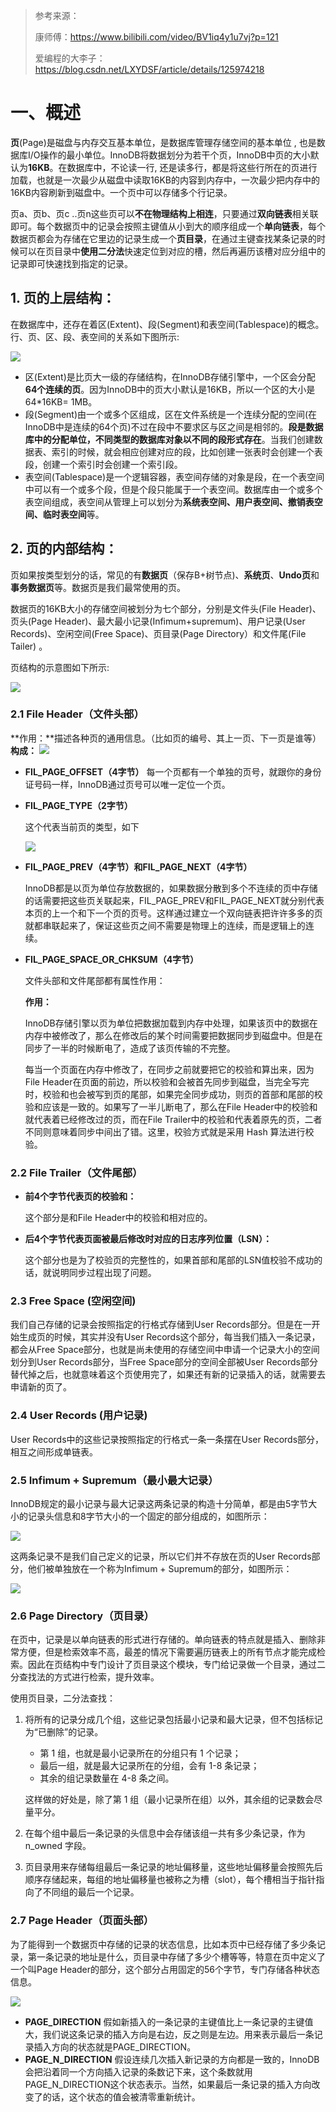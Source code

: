 > 参考来源：
>
> 康师傅：https://www.bilibili.com/video/BV1iq4y1u7vj?p=121
>
> 爱编程的大李子：https://blog.csdn.net/LXYDSF/article/details/125974218

# 一、概述

**页**(Page)是磁盘与内存交互基本单位，是数据库管理存储空间的基本单位 , 也是数据库I/O操作的最小单位。InnoDB将数据划分为若干个页，InnoDB中页的大小默认为**16KB**。在数据库中，不论读一行, 还是读多行，都是将这些行所在的页进行加载，也就是一次最少从磁盘中读取16KB的内容到内存中，一次最少把内存中的16KB内容刷新到磁盘中。一个页中可以存储多个行记录。

页a、页b、页c ..页n这些页可以**不在物理结构上相连**，只要通过**双向链表**相关联即可。每个数据页中的记录会按照主键值从小到大的顺序组成一个**单向链表**，每个数据页都会为存储在它里边的记录生成一个**页目录**，在通过主键查找某条记录的时候可以在页目录中**使用二分法**快速定位到对应的槽，然后再遍历该槽对应分组中的记录即可快速找到指定的记录。

## 1. 页的上层结构：

在数据库中，还存在着区(Extent)、段(Segment)和表空间(Tablespace)的概念。行、页、区、段、表空间的关系如下图所示:

![](D:\mine\study\mysql\pic\49.png)

- 区(Extent)是比页大一级的存储结构，在InnoDB存储引擎中，一个区会分配**64个连续的页**。因为InnoDB中的页大小默认是16KB，所以一个区的大小是64*16KB= 1MB。
- 段(Segment)由一个或多个区组成，区在文件系统是一个连续分配的空间(在InnoDB中是连续的64个页)不过在段中不要求区与区之间是相邻的。**段是数据库中的分配单位，不同类型的数据库对象以不同的段形式存在**。当我们创建数据表、索引的时候，就会相应创建对应的段，比如创建一张表时会创建一个表段，创建一个索引时会创建一个索引段。
- 表空间(Tablespace)是一个逻辑容器，表空间存储的对象是段，在一个表空间中可以有一个或多个段，但是个段只能属于一个表空间。数据库由一个或多个表空间组成，表空间从管理上可以划分为**系统表空间、用户表空间、撤销表空间、临时表空间**等。

## 2. 页的内部结构：

页如果按类型划分的话，常见的有**数据页**（保存B+树节点)、**系统页**、**Undo页**和**事务数据页**等。数据页是我们最常使用的页。

数据页的16KB大小的存储空间被划分为七个部分，分别是文件头(File Header)、页头(Page Header)、最大最小记录(Infimum+supremum)、用户记录(User Records)、空闲空间(Free Space)、页目录(Page Directory）和文件尾(File Tailer) 。

页结构的示意图如下所示:

![](D:\mine\study\mysql\pic\50.png)

### 2.1 File Header（文件头部）

**作用：**描述各种页的通用信息。（比如页的编号、其上一页、下一页是谁等）
**构成：**
![](D:\mine\study\mysql\pic\51.png)

- **FIL_PAGE_OFFSET（4字节）**
  每一个页都有一个单独的页号，就跟你的身份证号码一样，InnoDB通过页号可以唯一定位一个页。

- **FIL_PAGE_TYPE（2字节）**

  这个代表当前页的类型，如下
  

  ![](D:\mine\study\mysql\pic\52.png)

  

- **FIL_PAGE_PREV（4字节）和FIL_PAGE_NEXT（4字节）**

  InnoDB都是以页为单位存放数据的，如果数据分散到多个不连续的页中存储的话需要把这些页关联起来，FIL_PAGE_PREV和FIL_PAGE_NEXT就分别代表本页的上一个和下一个页的页号。这样通过建立一个双向链表把许许多多的页就都串联起来了，保证这些页之间不需要是物理上的连续，而是逻辑上的连续。

- **FIL_PAGE_SPACE_OR_CHKSUM（4字节）**

  文件头部和文件尾部都有属性作用：

  **作用：**

  InnoDB存储引擎以页为单位把数据加载到内存中处理，如果该页中的数据在内存中被修改了，那么在修改后的某个时间需要把数据同步到磁盘中。但是在同步了一半的时候断电了，造成了该页传输的不完整。

  每当一个页面在内存中修改了，在同步之前就要把它的校验和算出来，因为File Header在页面的前边，所以校验和会被首先同步到磁盘，当完全写完时，校验和也会被写到页的尾部，如果完全同步成功，则页的首部和尾部的校验和应该是一致的。如果写了一半儿断电了，那么在File Header中的校验和就代表着已经修改过的页，而在File Trailer中的校验和代表着原先的页，二者不同则意味着同步中间出了错。这里，校验方式就是采用 Hash 算法进行校验。
  

### 2.2 File Trailer（文件尾部）

- **前4个字节代表页的校验和：**

  这个部分是和File Header中的校验和相对应的。

- **后4个字节代表页面被最后修改时对应的日志序列位置（LSN）：**

  这个部分也是为了校验页的完整性的，如果首部和尾部的LSN值校验不成功的话，就说明同步过程出现了问题。

### 2.3 Free Space (空闲空间)

我们自己存储的记录会按照指定的行格式存储到User Records部分。但是在一开始生成页的时候，其实并没有User Records这个部分，每当我们插入一条记录，都会从Free Space部分，也就是尚未使用的存储空间中申请一个记录大小的空间划分到User Records部分，当Free Space部分的空间全部被User Records部分替代掉之后，也就意味着这个页使用完了，如果还有新的记录插入的话，就需要去申请新的页了。


### 2.4 User Records (用户记录)

User Records中的这些记录按照指定的行格式一条一条摆在User Records部分，相互之间形成单链表。

### 2.5 Infimum + Supremum（最小最大记录）

InnoDB规定的最小记录与最大记录这两条记录的构造十分简单，都是由5字节大小的记录头信息和8字节大小的一个固定的部分组成的，如图所示：

![](D:\mine\study\mysql\pic\53.png)

这两条记录不是我们自己定义的记录，所以它们并不存放在页的User Records部分，他们被单独放在一个称为Infimum + Supremum的部分，如图所示：

![](D:\mine\study\mysql\pic\54.png)

### 2.6 Page Directory（页目录）

在页中，记录是以单向链表的形式进行存储的。单向链表的特点就是插入、删除非常方便，但是检索效率不高，最差的情况下需要遍历链表上的所有节点才能完成检索。因此在页结构中专门设计了页目录这个模块，专门给记录做一个目录，通过二分查找法的方式进行检索，提升效率。

使用页目录，二分法查找：

1. 将所有的记录分成几个组，这些记录包括最小记录和最大记录，但不包括标记为“已删除”的记录。

   - 第 1 组，也就是最小记录所在的分组只有 1 个记录；
   - 最后一组，就是最大记录所在的分组，会有 1-8 条记录；
   - 其余的组记录数量在 4-8 条之间。

   这样做的好处是，除了第 1 组（最小记录所在组）以外，其余组的记录数会尽量平分。

2. 在每个组中最后一条记录的头信息中会存储该组一共有多少条记录，作为 n_owned 字段。

3. 页目录用来存储每组最后一条记录的地址偏移量，这些地址偏移量会按照先后顺序存储起来，每组的地址偏移量也被称之为槽（slot），每个槽相当于指针指向了不同组的最后一个记录。
   

### 2.7 Page Header（页面头部）

为了能得到一个数据页中存储的记录的状态信息，比如本页中已经存储了多少条记录，第一条记录的地址是什么，页目录中存储了多少个槽等等，特意在页中定义了一个叫Page Header的部分，这个部分占用固定的56个字节，专门存储各种状态信息。

![](D:\mine\study\mysql\pic\55.png)


- **PAGE_DIRECTION**
  假如新插入的一条记录的主键值比上一条记录的主键值大，我们说这条记录的插入方向是右边，反之则是左边。用来表示最后一条记录插入方向的状态就是PAGE_DIRECTION。
- **PAGE_N_DIRECTION**
  假设连续几次插入新记录的方向都是一致的，InnoDB会把沿着同一个方向插入记录的条数记下来，这个条数就用PAGE_N_DIRECTION这个状态表示。当然，如果最后一条记录的插入方向改变了的话，这个状态的值会被清零重新统计。

